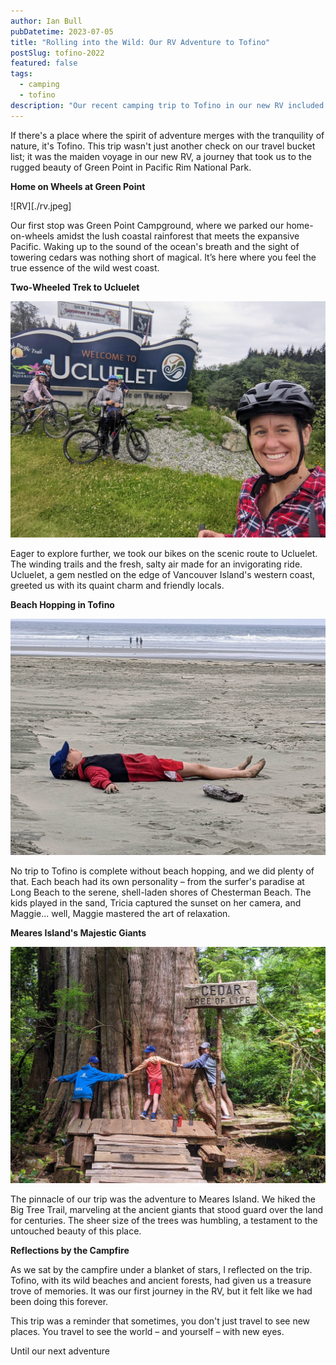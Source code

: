 ```yaml
---
author: Ian Bull
pubDatetime: 2023-07-05
title: "Rolling into the Wild: Our RV Adventure to Tofino"
postSlug: tofino-2022
featured: false
tags:
  - camping
  - tofino
description: "Our recent camping trip to Tofino in our new RV included a scenic bike ride to Ucluelet, relaxing times on various Tofino beaches, and an awe-inspiring hike on Meares Island's Big Tree Trail, all set against the backdrop of the beautiful Green Point in Pacific Rim National Park."
---
```


If there's a place where the spirit of adventure merges with the tranquility of nature, it's Tofino. This trip wasn't just another check on our travel bucket list; it was the maiden voyage in our new RV, a journey that took us to the rugged beauty of Green Point in Pacific Rim National Park.

**Home on Wheels at Green Point**

![RV][./rv.jpeg]

Our first stop was Green Point Campground, where we parked our home-on-wheels amidst the lush coastal rainforest that meets the expansive Pacific. Waking up to the sound of the ocean's breath and the sight of towering cedars was nothing short of magical. It’s here where you feel the true essence of the wild west coast.

**Two-Wheeled Trek to Ucluelet**

![Ucluelet](./ucluelet.jpeg)

Eager to explore further, we took our bikes on the scenic route to Ucluelet. The winding trails and the fresh, salty air made for an invigorating ride. Ucluelet, a gem nestled on the edge of Vancouver Island's western coast, greeted us with its quaint charm and friendly locals.

**Beach Hopping in Tofino**

![Maggie](./maggie.jpeg)

No trip to Tofino is complete without beach hopping, and we did plenty of that. Each beach had its own personality – from the surfer's paradise at Long Beach to the serene, shell-laden shores of Chesterman Beach. The kids played in the sand, Tricia captured the sunset on her camera, and Maggie... well, Maggie mastered the art of relaxation.

**Meares Island's Majestic Giants**

![Big Tree Trail](./big-tree.jpeg)

The pinnacle of our trip was the adventure to Meares Island. We hiked the Big Tree Trail, marveling at the ancient giants that stood guard over the land for centuries. The sheer size of the trees was humbling, a testament to the untouched beauty of this place.

**Reflections by the Campfire**

As we sat by the campfire under a blanket of stars, I reflected on the trip. Tofino, with its wild beaches and ancient forests, had given us a treasure trove of memories. It was our first journey in the RV, but it felt like we had been doing this forever.

This trip was a reminder that sometimes, you don't just travel to see new places. You travel to see the world – and yourself – with new eyes.

Until our next adventure
